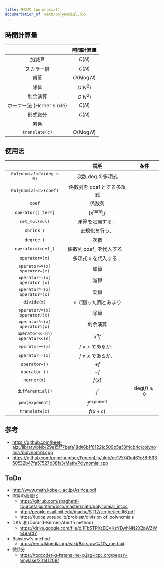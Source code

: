 ```yaml
---
title: 多項式 (polynomial)
documentation_of: math/polynomial.hpp
---
```



## 時間計算量

||時間計算量|
|:--:|:--:|
|加減算|$O(N)$|
|スカラー倍|$O(N)$|
|乗算|$O(N\log{N})$|
|除算|$O(N^2)$|
|剰余演算|$O(N^2)$|
|ホーナー法 (Horner's rule)|$O(N)$|
|形式微分|$O(N)$|
|累乗||
|`translate(c)`|$O(N\log{N})$|


## 使用法

||説明|条件|
|:--:|:--:|:--:|
|`Polynomial<T>(deg = 0)`|次数 $\mathrm{deg}$ の多項式||
|`Polynomial<T>(coef)`|係数列を $\mathrm{coef}$ とする多項式||
|`coef`|係数列||
|`operator()[term]`|${\lbrack x^{\mathrm{term}} \rbrack}f$||
|`set_mul(mul)`|乗算を定義する．||
|`shrink()`|正規化を行う．||
|`degree()`|次数||
|`operator=(coef_)`|係数列 $\mathrm{coef\_}$ を代入する．||
|`operator=(x)`|多項式 $x$ を代入する．||
|`operator+=(x)`<br>`operator+(x)`|加算||
|`operator-=(x)`<br>`operator-(x)`|減算||
|`operator*=(x)`<br>`operator*(x)`|乗算||
|`divide(x)`|$x$ で割った商とあまり||
|`operator/=(x)`<br>`operator/(x)`|除算||
|`operator%=(x)`<br>`operator%(x)`|剰余演算||
|`operator<<=(n)`<br>`operator<<(n)`|$x^n f$||
|`operator==(x)`|$f = x$ であるか．||
|`operator!=(x)`|$f \neq x$ であるか．||
|`operator+()`|$+{f}$||
|`operator-()`|$-{f}$||
|`horner(x)`|$f(x)$||
|`differential()`|$f^{\prime}$|$\mathrm{deg}(f) \geq 0$|
|`pow(exponent)`|$f^{\mathrm{exponent}}$||
|`translate(c)`|$f(x + c)$||


## 参考

- https://github.com/beet-aizu/library/blob/29e15f77befa18d06b1f61221c509b5a58f4cb4c/polynomial/polynomial.cpp
- https://github.com/primenumber/ProconLib/blob/dc175741e461e88f69350532b47fa57527b38fa3/Math/Polynomial.cpp


## ToDo

- http://www.math.kobe-u.ac.jp/Asir/ca.pdf
- 除算の高速化
  - https://github.com/spaghetti-source/algorithm/blob/master/math/polynomial_int.cc
  - http://people.csail.mit.edu/madhu/ST12/scribe/lect06.pdf
  - https://judge.yosupo.jp/problem/division_of_polynomials
- DKA 法 (Durand-Kerner-Aberth method)
  - https://drive.google.com/file/d/1Fb5TPXzEQVKzYDwhNN2XZpWZWa49aCIY
- Bairstow's method
  - https://en.wikipedia.org/wiki/Bairstow%27s_method
- 微積分
  - https://topcoder-g-hatena-ne-jp.jag-icpc.org/pepsin-amylase/20141208/
